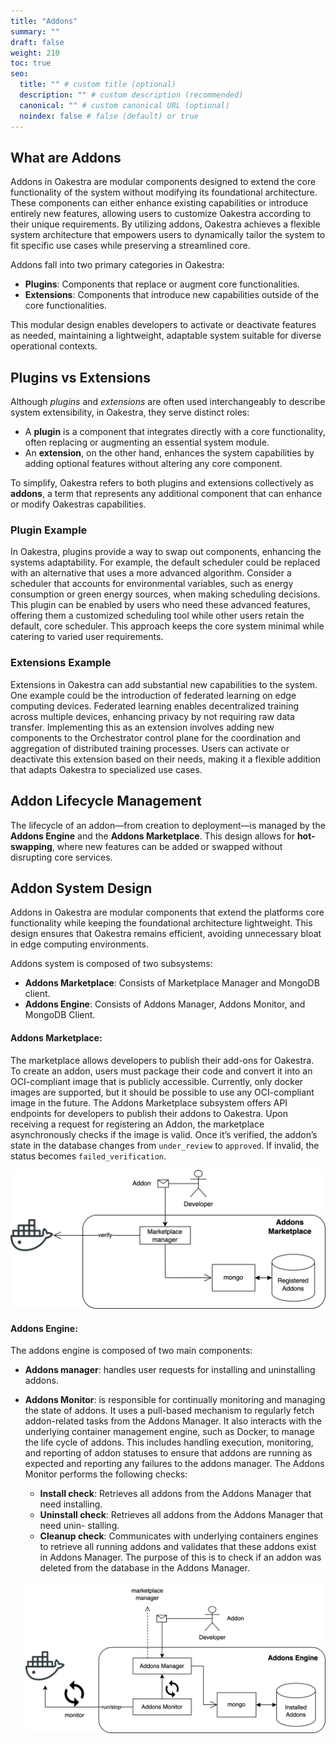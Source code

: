 ```yaml
---
title: "Addons"
summary: ""
draft: false
weight: 210
toc: true
seo:
  title: "" # custom title (optional)
  description: "" # custom description (recommended)
  canonical: "" # custom canonical URL (optional)
  noindex: false # false (default) or true
---
```


## What are Addons

Addons in Oakestra are modular components designed to extend the core functionality of the system without modifying its foundational architecture. These components can either enhance existing capabilities or introduce entirely new features, allowing users to customize Oakestra according to their unique requirements. By utilizing addons, Oakestra achieves a flexible system architecture that empowers users to dynamically tailor the system to fit specific use cases while preserving a streamlined core.

Addons fall into two primary categories in Oakestra:
- **Plugins**: Components that replace or augment core functionalities.
- **Extensions**: Components that introduce new capabilities outside of the core functionalities.

This modular design enables developers to activate or deactivate features as needed, maintaining a lightweight, adaptable system suitable for diverse operational contexts.

## Plugins vs Extensions

Although *plugins* and *extensions* are often used interchangeably to describe system extensibility, in Oakestra, they serve distinct roles:
- A **plugin** is a component that integrates directly with a core functionality, often replacing or augmenting an essential system module.
- An **extension**, on the other hand, enhances the system capabilities by adding optional features without altering any core component.

To simplify, Oakestra refers to both plugins and extensions collectively as **addons**, a term that represents any additional component that can enhance or modify Oakestras capabilities.

### Plugin Example

In Oakestra, plugins provide a way to swap out components, enhancing the systems adaptability. For example, the default scheduler could be replaced with an alternative that uses a more advanced algorithm. Consider a scheduler that accounts for environmental variables, such as energy consumption or green energy sources, when making scheduling decisions. This plugin can be enabled by users who need these advanced features, offering them a customized scheduling tool while other users retain the default, core scheduler. This approach keeps the core system minimal while catering to varied user requirements.

### Extensions Example

Extensions in Oakestra can add substantial new capabilities to the system. One example could be the introduction of federated learning on edge computing devices. Federated learning enables decentralized training across multiple devices, enhancing privacy by not requiring raw data transfer. Implementing this as an extension involves adding new components to the Orchestrator control plane for the coordination and aggregation of distributed training processes. Users can activate or deactivate this extension based on their needs, making it a flexible addition that adapts Oakestra to specialized use cases.

## Addon Lifecycle Management
The lifecycle of an addon—from creation to deployment—is managed by the **Addons Engine** and the **Addons Marketplace**. This design allows for **hot-swapping**, where new features can be added or swapped without disrupting core services.

## Addon System Design

Addons in Oakestra are modular components that extend the platforms core functionality while keeping the foundational architecture lightweight. This design ensures that Oakestra remains efficient, avoiding unnecessary bloat in edge computing environments.

Addons system is composed of two subsystems:
- **Addons Marketplace**: Consists of Marketplace Manager and MongoDB client.
- **Addons Engine**: Consists of Addons Manager, Addons Monitor, and MongoDB Client.

#### Addons Marketplace:

The marketplace allows developers to publish their add-ons for Oakestra. To create
an addon, users must package their code and convert it into an OCI-compliant image that is
publicly accessible. Currently, only docker images are supported, but it should be possible to
use any OCI-compliant image in the future. The Addons Marketplace subsystem offers API
endpoints for developers to publish their addons to Oakestra. Upon receiving a request for
registering an Addon, the marketplace asynchronously checks if the image is valid. Once
it’s verified, the addon’s state in the database changes from `under_review` to `approved`. If
invalid, the status becomes `failed_verification`.

![](marketplace_light.png)


#### Addons Engine:

The addons engine is composed of two main components:

- **Addons manager**: handles user requests for installing and uninstalling addons.
- **Addons Monitor**: is responsible for continually monitoring and managing the state of
addons. It uses a pull-based mechanism to regularly fetch addon-related tasks from the Addons Manager. It also interacts with the underlying container management engine,
such as Docker, to manage the life cycle of addons. This includes handling execution,
monitoring, and reporting of addon statuses to ensure that addons are running as
expected and reporting any failures to the addons manager. The Addons Monitor
performs the following checks:
  - **Install check**: Retrieves all addons from the Addons Manager that need installing.
  - **Uninstall check**: Retrieves all addons from the Addons Manager that need unin-
  stalling.
  - **Cleanup check**: Communicates with underlying containers engines to retrieve
  all running addons and validates that these addons exist in Addons Manager.
  The purpose of this is to check if an addon was deleted from the database in the
  Addons Manager.

  ![](engine_light.png)